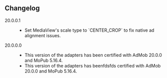 ## Changelog
<dl>

  <dt type="adapter-version" title="certified-mopub-sdk" value="5.16.4">20.0.0.1</dt>
  <dd>
    <ul type="changelogs">
    	<li>Set MediaView's scale type to `CENTER_CROP` to fix native ad alignment issues.</li>
    </ul>
  </dd>

  <dt type="adapter-version" title="certified-mopub-sdk" value="5.16.4">20.0.0.0</dt>
  <dd>
    <ul type="changelogs">
    	<li>This version of the adapters has been certified with AdMob 20.0.0 and MoPub 5.16.4.</li>
          	<li>This version of the adapters has beenfdsfds certified with AdMob 20.0.0 and MoPub 5.16.4.</li>
    </ul>
  </dd>
</dl>
